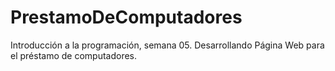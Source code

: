 # PrestamoDeComputadores
Introducción a la programación, semana 05. Desarrollando Página Web para el préstamo de computadores.
